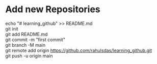 # Add new Repositories
echo "# learning_github" >> README.md <br />
git init <br />
git add README.md <br />
git commit -m "first commit" <br />
git branch -M main <br />
git remote add origin https://github.com/rahulsdas/learning_github.git <br />
git push -u origin main <br />